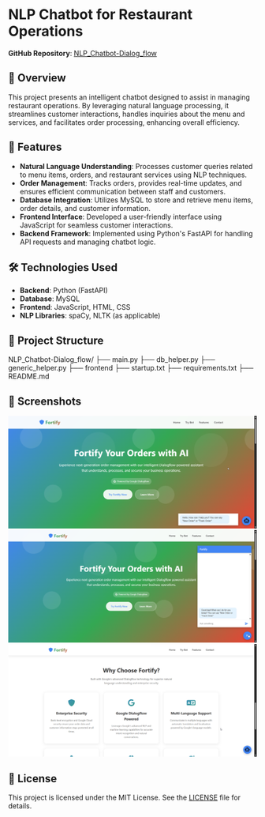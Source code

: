 # NLP Chatbot for Restaurant Operations

**GitHub Repository**: [NLP_Chatbot-Dialog_flow](https://github.com/2005-PriyanshuSaini/NLP_Chatbot-Dialog_flow)

## 🧠 Overview

This project presents an intelligent chatbot designed to assist in managing restaurant operations. By leveraging natural language processing, it streamlines customer interactions, handles inquiries about the menu and services, and facilitates order processing, enhancing overall efficiency.

## 🚀 Features

- **Natural Language Understanding**: Processes customer queries related to menu items, orders, and restaurant services using NLP techniques.
- **Order Management**: Tracks orders, provides real-time updates, and ensures efficient communication between staff and customers.
- **Database Integration**: Utilizes MySQL to store and retrieve menu items, order details, and customer information.
- **Frontend Interface**: Developed a user-friendly interface using JavaScript for seamless customer interactions.
- **Backend Framework**: Implemented using Python's FastAPI for handling API requests and managing chatbot logic.

## 🛠️ Technologies Used

- **Backend**: Python (FastAPI)
- **Database**: MySQL
- **Frontend**: JavaScript, HTML, CSS
- **NLP Libraries**: spaCy, NLTK (as applicable)

## 📂 Project Structure

NLP_Chatbot-Dialog_flow/
├── main.py
├── db_helper.py
├── generic_helper.py
├── frontend
├── startup.txt
├── requirements.txt
├── README.md

## 📸 Screenshots
![Landing Page](image.png)
![chat window](image-2.png)
![Ending page](image-1.png)

## 📄 License

This project is licensed under the MIT License. See the [LICENSE](LICENSE) file for details.